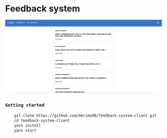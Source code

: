 # Feedback system

![Screenshot](docs/images/screenshot.png)

### `Getting started`

```
    git clone https://github.com/merima98/feedback-system-client.git
    cd feedback-system-client
    yarn install
    yarn start
```
